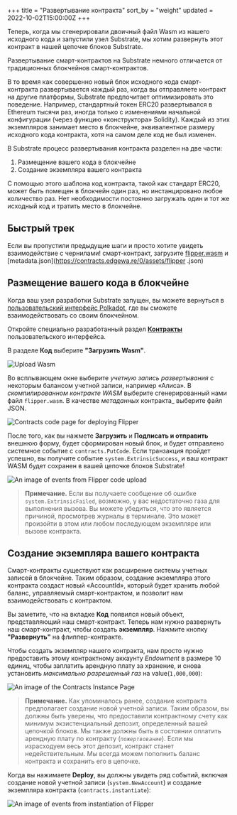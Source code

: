 +++
title = "Развертывание контракта"
sort_by = "weight"
updated = 2022-10-02T15:00:00Z
+++

Теперь, когда мы сгенерировали двоичный файл Wasm из нашего исходного кода и запустили узел Substrate, мы хотим развернуть этот контракт в нашей цепочке блоков Substrate.

Развертывание смарт-контрактов на Substrate немного отличается от традиционных блокчейнов смарт-контрактов.

В то время как совершенно новый блок исходного кода смарт-контракта развертывается каждый раз, когда вы отправляете контракт на другие платформы, Substrate предпочитает оптимизировать это поведение. Например, стандартный токен ERC20 развертывался в Ethereum тысячи раз, иногда только с изменениями начальной конфигурации \(через функцию «конструктора» Solidity). Каждый из этих экземпляров занимает место в блокчейне, эквивалентное размеру исходного кода контракта, хотя на самом деле код не был изменен.

В Substrate процесс развертывания контракта разделен на две части:

1. Размещение вашего кода в блокчейне
2. Создание экземпляра вашего контракта

С помощью этого шаблона код контракта, такой как стандарт ERC20, может быть помещен в блокчейн один раз, но инстанцировано любое количество раз. Нет необходимости постоянно загружать один и тот же исходный код и тратить место в блокчейне.

## Быстрый трек

Если вы пропустили предыдущие шаги и просто хотите увидеть взаимодействие с чернилами! смарт-контракт, загрузите [flipper.wasm](https://contracts.edgewa.re/0/assets/flipper.wasm) и [metadata.json](https://contracts.edgewa.re/0/assets/flipper .json)

## Размещение вашего кода в блокчейне

Когда ваш узел разработки Substrate запущен, вы можете вернуться в [пользовательский интерфейс Polkadot](https://polkadot.js.org/apps/), где вы сможете взаимодействовать со своим блокчейном.

Откройте специально разработанный раздел [**Контракты**](https://polkadot.js.org/apps/?rpc=ws%3A%2F%2F127.0.0.1%3A9944#/contracts) пользовательского интерфейса.

В разделе **Код** выберите **"Загрузить Wasm"**.

![Upload Wasm](../../.gitbook/assets/upload-wasm.png)

Во всплывающем окне выберите _учетную запись развертывания_ с некоторым балансом учетной записи, например «Алиса». В _скомпилированном контракте WASM_ выберите сгенерированный нами файл `flipper.wasm`. В качестве _метаданных_ контракта_ выберите файл JSON.

![Contracts code page for deploying Flipper](../../.gitbook/assets/upload-wasm-dialog.png)

После того, как вы нажмете **Загрузить** и **Подписать и отправить** внешнюю форму, будет сформирован новый блок, и будет отправлено системное событие с `contracts.PutCode`. Если транзакция пройдет успешно, вы получите событие `system.ExtrinsicSuccess`, и ваш контракт WASM будет сохранен в вашей цепочке блоков Substrate!

![An image of events from Flipper code upload](../../.gitbook/assets/upload-wasm-ok.png)

> **Примечание.** Если вы получаете сообщение об ошибке `system.ExtrinsicFailed`, возможно, у вас недостаточно газа для выполнения вызова. Вы можете убедиться, что это является причиной, просмотрев журналы в терминале. Это может произойти в этом или любом последующем экземпляре или вызове контракта.

## Создание экземпляра вашего контракта

Смарт-контракты существуют как расширение системы учетных записей в блокчейне. Таким образом, создание экземпляра этого контракта создаст новый «AccountId», который будет хранить любой баланс, управляемый смарт-контрактом, и позволит нам взаимодействовать с контрактом.

Вы заметите, что на вкладке **Код** появился новый объект, представляющий наш смарт-контракт. Теперь нам нужно развернуть наш смарт-контракт, чтобы создать **экземпляр**. Нажмите кнопку **"Развернуть"** на флиппер-контракте.

Чтобы создать экземпляр нашего контракта, нам просто нужно предоставить этому контрактному аккаунту _Endowment_ в размере 10 единиц, чтобы заплатить арендную плату за хранение, и снова установить _максимально разрешенный газ_ на value\(`1,000,000`\):

![An image of the Contracts Instance Page](../../.gitbook/assets/flipper-init.png)

> **Примечание.** Как упоминалось ранее, создание контракта предполагает создание новой учетной записи. Таким образом, вы должны быть уверены, что предоставили контрактному счету как минимум экзистенциальный депозит, определенный вашей цепочкой блоков. Мы также должны быть в состоянии оплатить арендную плату по контракту \(_`пожертвование`_\). Если мы израсходуем весь этот депозит, контракт станет недействительным. Мы всегда можем пополнить баланс контракта и сохранить его в цепочке.

Когда вы нажимаете **Deploy**, вы должны увидеть ряд событий, включая создание новой учетной записи \(`system.NewAccount`\) и создание экземпляра контракта \(`contracts.instantiate`\):

![An image of events from instantiation of Flipper](../../.gitbook/assets/flipper-init-ok.png)
